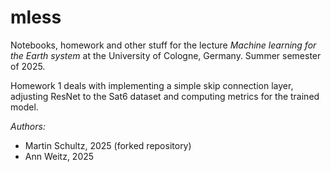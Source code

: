 # mless
Notebooks, homework and other stuff for the lecture _Machine learning for the Earth system_ 
at the University of Cologne, Germany. Summer semester of 2025.

Homework 1 deals with implementing a simple skip connection layer,
adjusting ResNet to the Sat6 dataset and computing metrics for the trained model. 

_Authors:_ 
* Martin Schultz, 2025 (forked repository)
* Ann Weitz, 2025
